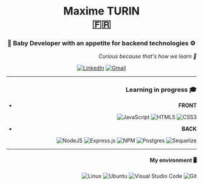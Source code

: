 <h1 align=center> <span>Maxime TURIN <br> 🇫🇷 </span></h1>

<h3 align=center> 🐤 Baby Developer with an appetite for backend technologies ⚙️  </h3>

<div align=right> <em>Curious because that's how we learn 🙈 </em> <div>


<div align=center> 
  
<a href=https://www.linkedin.com/in/maxime-turin-435284233/>![LinkedIn](https://img.shields.io/badge/linkedin-%230077B5.svg?style=for-the-badge&logo=linkedin&logoColor=white)</a> <a href=mailto:maxime.turin@gmail.com>![Gmail](https://img.shields.io/badge/Gmail-D14836?style=for-the-badge&logo=gmail&logoColor=white)</a>

</div>

---

### Learning in progress 🎓  
- ****FRONT****

 ![JavaScript](https://img.shields.io/badge/javascript-%23323330.svg?style=for-the-badge&logo=javascript&logoColor=%23F7DF1E) ![HTML5](https://img.shields.io/badge/html5-%23E34F26.svg?style=for-the-badge&logo=html5&logoColor=white) ![CSS3](https://img.shields.io/badge/css3-%231572B6.svg?style=for-the-badge&logo=css3&logoColor=white)


- ****BACK****  

![NodeJS](https://img.shields.io/badge/node.js-6DA55F?style=for-the-badge&logo=node.js&logoColor=white) ![Express.js](https://img.shields.io/badge/express.js-%23404d59.svg?style=for-the-badge&logo=express&logoColor=%2361DAFB) ![NPM](https://img.shields.io/badge/NPM-%23000000.svg?style=for-the-badge&logo=npm&logoColor=white) ![Postgres](https://img.shields.io/badge/postgres-%23316192.svg?style=for-the-badge&logo=postgresql&logoColor=white) ![Sequelize](https://img.shields.io/badge/Sequelize-52B0E7?style=for-the-badge&logo=Sequelize&logoColor=white)

--- 

#### My environment 🖥️   

![Linux](https://img.shields.io/badge/Linux-FCC624?style=for-the-badge&logo=linux&logoColor=black) ![Ubuntu](https://img.shields.io/badge/Ubuntu-E95420?style=for-the-badge&logo=ubuntu&logoColor=white) ![Visual Studio Code](https://img.shields.io/badge/Visual%20Studio%20Code-0078d7.svg?style=for-the-badge&logo=visual-studio-code&logoColor=white) ![Git](https://img.shields.io/badge/git-%23F05033.svg?style=for-the-badge&logo=git&logoColor=white) 
 
